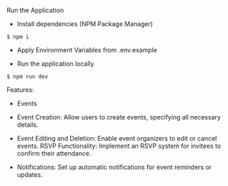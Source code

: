 Run the Application
- Install dependencies (NPM Package Manager)
```
$ npm i
```
- Apply Environment Variables from .env.example

- Run the application locally 
```
$ npm run dev
```

Features: 
- Events

- Event Creation: Allow users to create events, specifying all necessary details.
- Event Editing and Deletion: Enable event organizers to edit or cancel events.
   RSVP Functionality: Implement an RSVP system for invitees to confirm their attendance.
- Notifications: Set up automatic notifications for event reminders or updates.